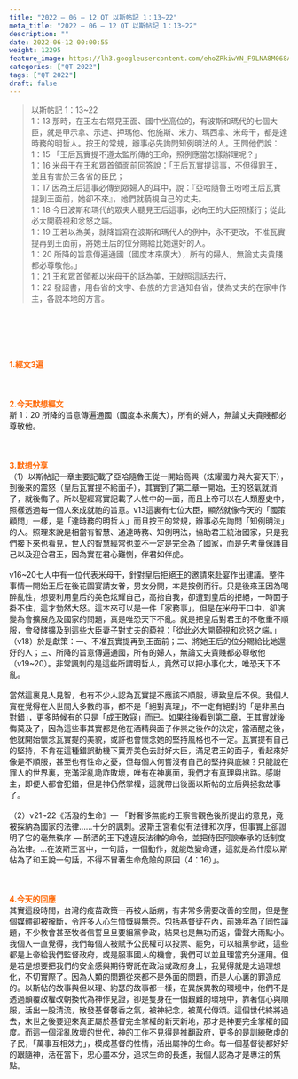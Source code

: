 ```yaml
---
title: "2022 – 06 – 12 QT 以斯帖記 1：13~22"
meta_title: "2022 – 06 – 12 QT 以斯帖記 1：13~22"
description: ""
date: 2022-06-12 00:00:55
weight: 12295
feature_image: https://lh3.googleusercontent.com/ehoZRkiwYN_F9LNA8M068AYxt73EavCZno-PD1cJRuf5BbSkQVUWr3gNEbt5kSs28Pb_Elg17kSrtf9ybWvojWoMV6I4tPM3vGRGDq6GkKkPdL2Gut4QAIw4-uykKUAtNiKgQKntvsU=w800
categories: ["QT 2022"]
tags: ["QT 2022"]
draft: false
---
```


<blockquote>以斯帖記 1：13~22<br />
1：13 那時，在王左右常見王面、國中坐高位的，有波斯和瑪代的七個大臣，就是甲示拿、示達、押瑪他、他施斯、米力、瑪西拿、米母干，都是達時務的明哲人。按王的常規，辦事必先詢問知例明法的人。王問他們說：<br />
1：15 「王后瓦實提不遵太監所傳的王命，照例應當怎樣辦理呢？」<br />
1：16 米母干在王和眾首領面前回答說：「王后瓦實提這事，不但得罪王，並且有害於王各省的臣民；<br />
1：17 因為王后這事必傳到眾婦人的耳中，說：『亞哈隨魯王吩咐王后瓦實提到王面前，她卻不來』，她們就藐視自己的丈夫。<br />
1：18 今日波斯和瑪代的眾夫人聽見王后這事，必向王的大臣照樣行；從此必大開藐視和忿怒之端。<br />
1：19 王若以為美，就降旨寫在波斯和瑪代人的例中，永不更改，不准瓦實提再到王面前，將她王后的位分賜給比她還好的人。<br />
1：20 所降的旨意傳遍通國（國度本來廣大），所有的婦人，無論丈夫貴賤都必尊敬他。」<br />
1：21 王和眾首領都以米母干的話為美，王就照這話去行，<br />
1：22 發詔書，用各省的文字、各族的方言通知各省，使為丈夫的在家中作主，各說本地的方言。</blockquote><br />
&nbsp;<br />
<br />
&nbsp;<br />
<br />
<span style="color: #ff6600;"><strong>1.經文3遍</strong></span><br />
<br />
&nbsp;<br />
<br />
<span style="color: #ff6600;"><strong>2.今天默想經文</strong></span><br />
斯 1：20 所降的旨意傳遍通國（國度本來廣大），所有的婦人，無論丈夫貴賤都必尊敬他。<br />
<br />
&nbsp;<br />
<br />
<strong><span style="color: #ff6600;">3.默想分享<br />
</span></strong>（1）以斯帖記一章主要記載了亞哈隨魯王從一開始高興（炫耀國力與大宴天下），到後來的震怒（皇后瓦實提不給面子），其實到了第二章一開始，王的怒氣就消了，就後悔了。所以聖經寫實記載了人性中的一面，而且上帝可以在人類歷史中，照樣透過每一個人來成就祂的旨意。v13這裏有七位大臣，顯然就像今天的「國策顧問」一樣，是「達時務的明哲人」而且按王的常規，辦事必先詢問「知例明法」的人。照理來說是相當有智慧、通達時務、知例明法，協助君王統治國家，只是我們接下來也看見，世人的智慧經常也並不一定是完全為了國家，而是先考量保護自己以及迎合君王，因為實在君心難惻，伴君如伴虎。<br />
<br />
v16~20七人中有一位代表米母干，針對皇后拒絕王的邀請來赴宴作出建議。整件事情一開始王后在後花園宴請女眷，男女分開，本是按例而行。只是後來王因為喝醉亂性，想要利用皇后的美色炫耀自己，高抬自我，卻遭到皇后的拒絕，一時面子掛不住，這才勃然大怒。這本來可以是一件「家務事」，但是在米母干口中，卻演變為會擴展危及國家的問題，真是唯恐天下不亂。就是把皇后對君王的不敬重不順服，會發酵擴及到這些大臣妻子對丈夫的藐視：「從此必大開藐視和忿怒之端。」（v18）於是獻策：一、不准瓦實提再到王面前；二、將她王后的位分賜給比她還好的人；三、所降的旨意傳遍通國，所有的婦人，無論丈夫貴賤都必尊敬他（v19~20）。非常諷刺的是這些所謂明哲人，竟然可以把小事化大，唯恐天下不亂。<br />
<br />
當然這裏見人見智，也有不少人認為瓦實提不應該不順服，導致皇后不保。我個人實在覺得在人世間大多數的事，都不是「絕對真理」，不一定有絕對的「是非黑白對錯」，更多時候有的只是「成王敗寇」而已。如果往後看到第二章，王其實就後悔莫及了，因為這些事其實都是他在酒精與面子作祟之後作的決定，當酒醒之後，他就開始懷念瓦實提的美貌，或許也會懷念她的堅持風格也不一定。瓦實提有自己的堅持，不肯在這種錯誤動機下賣弄美色去討好大臣，滿足君王的面子，看起來好像是不順服，甚至也有性命之憂，但每個人何嘗沒有自己的堅持與底線？只能說在罪人的世界裏，充滿淫亂詭詐敗壞，唯有在神裏面，我們才有真理與出路。感謝主，即便人都會犯錯，但是神仍然掌權，這就帶出後面以斯帖的立后與拯救故事了。<br />
<br />
（2）v21~22《活潑的生命》— 「對奢侈無能的王察言觀色後所提出的意見，竟被採納為國家的法律……十分的諷刺。波斯王宮看似有法律和次序，但事實上卻證明了它的毫無秩序 — 醉酒的王下達違反法律的命令，並把侍臣阿諛奉承的話制度為法律。…在波斯王宮中，一句話，一個動作，就能改變命運，這就是為什麼以斯帖為了和王說一句話，不得不冒著生命危險的原因（4：16）」。<br />
<br />
&nbsp;<br />
<br />
<strong><span style="color: #ff6600;">4.今天的回應<br />
</span></strong>其實這段時間，台灣的疫苗政策一再被人詬病，有非常多需要改善的空間，但是整個媒體卻被攏斷，令許多人心生憤慨與無奈。包括基督徒在內，前幾年為了同性議題，不少教會甚至牧者信誓旦旦要組黨參政，結果也是無功而返，雷聲大雨點小。我個人一直覺得，我們每個人被賦予公民權可以投票、罷免，可以組黨參政，這些都是上帝給我們監督政府，或是服事國人的機會，我們可以並且理當充分運用。但是若是想要把我們的安全感與期待寄託在政治或政府身上，我覺得就是太過理想化，不切實際了。因為人類的問題從來都不是外面的問題，而是人心裏的罪造成的。以斯帖的故事與但以理、約瑟的故事都一樣，在異族異教的環境中，他們不是透過顛覆政權改朝換代為神作見證，卻是隻身在一個艱難的環境中，靠著信心與順服，活出一股清流，散發基督馨香之氣，被神紀念，被萬代傳頌。這個世代終將過去，末世之後要迎來真正屬於基督完全掌權的新天新地，那才是神要完全掌權的國度。而這一個淫亂敗壞的世代，神的工作不見得是推翻政府，更多的是訓練敬虔的子民，「萬事互相效力」，模成基督的性情，活出屬神的生命。每一個基督徒都好好的跟隨神，活在當下，忠心盡本分，追求生命的長進，我個人認為才是專注的焦點。<br />
<br />
&nbsp;<br />
<br />
&nbsp;<br />
<br />
<strong><span style="color: #ff6600;"> </span></strong><br />
<br />
&nbsp;<br />
<div id="gtx-trans" style="position: absolute; left: -8px; top: 612.405px;"><br />
<div class="gtx-trans-icon"></div><br />
</div>
        